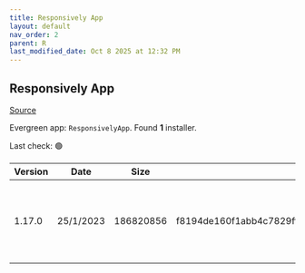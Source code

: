 ```yaml
---
title: Responsively App
layout: default
nav_order: 2
parent: R
last_modified_date: Oct 8 2025 at 12:32 PM
---
```


## Responsively App

[Source](https://responsively.app/)

Evergreen app: `ResponsivelyApp`. Found **1** installer.

Last check: 🟢

| Version | Date      | Size      | Sha256                                                           | Architecture | InstallerType | Type | URI                                                                                                                                                                                                                                                  |
| ------- | --------- | --------- | ---------------------------------------------------------------- | ------------ | ------------- | ---- | ---------------------------------------------------------------------------------------------------------------------------------------------------------------------------------------------------------------------------------------------------- |
| 1.17.0  | 25/1/2023 | 186820856 | f8194de160f1abb4c7829ff15ae15c2ca53fb1884797dc5d757f522a3c1215d2 | x86          | Default       | exe  | [https://github.com/responsively-org/responsively-app-releases/releases/download/v1.17.0/ResponsivelyApp-Setup-1.17.0.exe](https://github.com/responsively-org/responsively-app-releases/releases/download/v1.17.0/ResponsivelyApp-Setup-1.17.0.exe) |
